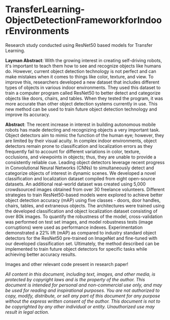 # TransferLearning-ObjectDetectionFrameworkforIndoorEnvironments
Research study conducted using ResNet50 based models for Transfer Learning.

**Layman Abstract**: With the growing interest in creating self-driving robots, it's important to teach them how to see and recognize objects like humans do. However, current object detection technology is not perfect and can make mistakes when it comes to things like color, texture, and view. To improve this, researchers developed a new dataset that includes different types of objects in various indoor environments. They used this dataset to train a computer program called ResNet50 to better detect and categorize objects like doors, chairs, and tables. When they tested the program, it was more accurate than other object detection systems currently in use. This new method can be used to train future object detection technology and improve its accuracy.


**Abstract**: The recent increase in interest in building autonomous mobile robots has made detecting and recognizing objects a very important task. Object detectors aim to mimic the function of the human eye; however, they are limited by their visual acuity. In complex indoor environments, object detectors remain prone to classification and localization errors as they frequently fail to account for different variations in color, texture, occlusions, and viewpoints in objects; thus, they are unable to provide a consistently reliable cue. Leading object detectors leverage recent progress in Convolutional Neural Networks (CNNs) to simultaneously detect and categorize objects of interest in dynamic scenes. We developed a novel classification and localization dataset compiled from eight open-source datasets. An additional real-world dataset was created using 5,000 crowdsourced images obtained from over 30 freelance volunteers. Different strategies to train ResNet50-based models were explored to achieve better object detection accuracy (mAP) using five classes - doors, door handles, chairs, tables, and extraneous objects. The architectures were trained using the developed classification and object localization dataset consisting of over 80k images. To quantify the robustness of the model, cross-validation was performed on test set images, and model robustness tests (image corruptions) were used as performance indexes. Experimentation demonstrated a 22% lift (mAP) as compared to industry standard object detectors for the ResNet50 pre-trained on ImageNet and fine-tuned with our developed classification set. Ultimately, the method described can be implemented to train future object detectors for specific tasks while achieving better accuracy results.


Images and other relevant code present in research paper!





*All content in this document, including text, images, and other media, is protected by copyright laws and is the property of the author. This document is intended for personal and non-commercial use only, and may be used for reading and inspirational purposes. You are not authorized to copy, modify, distribute, or sell any part of this document for any purpose without the express written consent of the author. This document is not to be copyrighted by any other individual or entity. Unauthorized use may result in legal action.*
